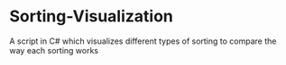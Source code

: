 # Sorting-Visualization
A script in C# which visualizes different types of sorting to compare the way each sorting works
